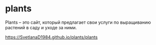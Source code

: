 # plants

Plants – это сайт, который предлагает свои услуги по выращиванию растений в саду и уходе за ними.

https://SvetlanaD1984.github.io/plants/plants
